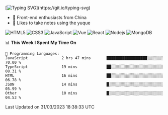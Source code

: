 
[![Typing SVG](https://readme-typing-svg.herokuapp.com?font=Fira+Code&pause=1000&center=%E5%81%87&vCenter=%E5%81%87&width=435&lines=Hi%2CI+am+Tycho!+Welcome!)](https://git.io/typing-svg)
<!--
**Tycho457/Tycho457** is a ✨ _special_ ✨ repository because its `README.md` (this file) appears on your GitHub profile.

Here are some ideas to get you started:

- 🔭 I’m currently working on ...
- 🌱 I’m currently learning ...
- 👯 I’m looking to collaborate on ...
- 🤔 I’m looking for help with ...
- 💬 Ask me about ...
- 📫 How to reach me: ...
- 😄 Pronouns: ...
- ⚡ Fun fact: ...
-->
- 🌱 Front-end enthusiasts from China
- 📖 Likes to take notes using the yuque

![HTML5](https://img.shields.io/badge/-HTML5-E34F26?style=flat-square&logo=html5&logoColor=white)
![CSS3](https://img.shields.io/badge/-CSS3-1572B6?style=flat-square&logo=css3)
![JavaScript](https://img.shields.io/badge/-JavaScript-oringe?style=flat-square&logo=javascript)
![Vue](https://img.shields.io/badge/-vue-green?style=green&logo=vue)
![React](https://img.shields.io/badge/-React-45b8d8?style=flat-square&logo=react&logoColor=white)
![Nodejs](https://img.shields.io/badge/-Nodejs-c0ebd?style=flat-square&logo=Node.js)
![MongoDB](https://img.shields.io/badge/-MongoDB-13aa52?style=flat-square&logo=mongodb&logoColor=white)

<!--START_SECTION:waka-->
📊 **This Week I Spent My Time On** 

```text
💬 Programming Languages: 
JavaScript               2 hrs 47 mins       ██████████████████░░░░░░░   70.00 % 
TypeScript               19 mins             ██░░░░░░░░░░░░░░░░░░░░░░░   08.31 % 
HTML                     16 mins             ██░░░░░░░░░░░░░░░░░░░░░░░   06.78 % 
JSON                     14 mins             █░░░░░░░░░░░░░░░░░░░░░░░░   05.99 % 
Other                    10 mins             █░░░░░░░░░░░░░░░░░░░░░░░░   04.53 % 
```


 Last Updated on 31/03/2023 18:38:33 UTC
<!--END_SECTION:waka-->

